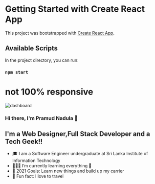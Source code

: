 # Getting Started with Create React App

This project was bootstrapped with [Create React App](https://github.com/facebook/create-react-app).

## Available Scripts

In the project directory, you can run:

### `npm start`

# not 100% responsive

![dashboard](https://user-images.githubusercontent.com/86596641/198351945-d148c535-4170-48bf-ac28-1afa39ad95e6.png)

### Hi there, I'm Pramud Nadula 👋

## I'm a Web Designer,Full Stack Developer and a Tech Geek!!

- 🎓 I am a Software Engineer undergraduate at Sri Lanka Institute of Information Technology
- 👨🏻‍💻 I’m currently learning everything 🤣
- 🥅 2021 Goals: Learn new things and build up my carrier
- 👣 Fun fact: I love to travel

